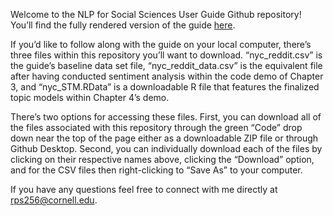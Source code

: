 Welcome to the NLP for Social Sciences User Guide Github repository! You’ll find the fully rendered version of the guide [here](https://ccss-rs.github.io/nlp-for-socsci/index.html).

If you’d like to follow along with the guide on your local computer, there’s three files within this repository you’ll want to download. “nyc_reddit.csv” is the guide’s baseline data set file, “nyc_reddit_data.csv” is the equivalent file after having conducted sentiment analysis within the code demo of Chapter 3, and “nyc_STM.RData” is a downloadable R file that features the finalized topic models within Chapter 4’s demo. 

There’s two options for accessing these files. First, you can download all of the files associated with this repository through the green “Code” drop down near the top of the page either as a downloadable ZIP file or through Github Desktop. Second, you can individually download each of the files by clicking on their respective names above, clicking the “Download” option, and for the CSV files then right-clicking to “Save As” to your computer.

If you have any questions feel free to connect with me directly at rps256@cornell.edu. 
